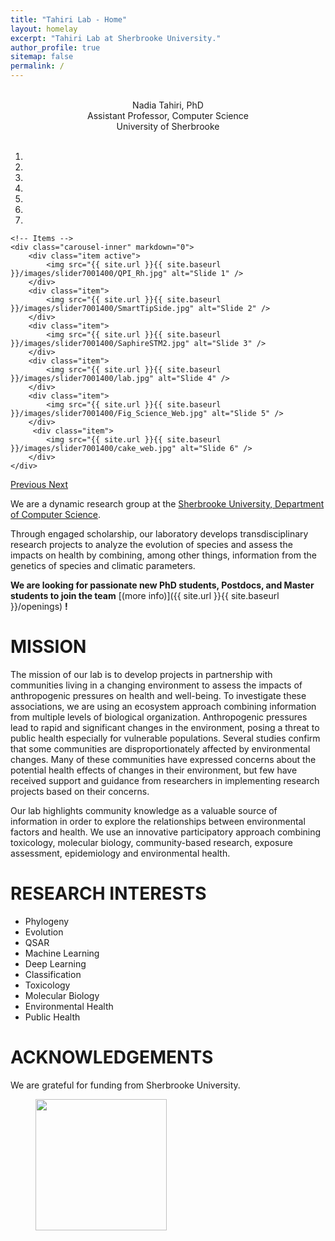 ```yaml
---
title: "Tahiri Lab - Home"
layout: homelay
excerpt: "Tahiri Lab at Sherbrooke University."
author_profile: true
sitemap: false
permalink: /
---
```

<br/>
<div align="center">
Nadia Tahiri, PhD<br/>
Assistant Professor, Computer Science<br/>
University of Sherbrooke<br/>
</div>

<br/>

<div markdown="0" id="carousel" class="carousel slide" data-ride="carousel" data-interval="4000" data-pause="hover" >
    <!-- Menu -->
    <ol class="carousel-indicators">
        <li data-target="#carousel" data-slide-to="0" class="active"></li>
        <li data-target="#carousel" data-slide-to="1"></li>
        <li data-target="#carousel" data-slide-to="2"></li>
        <li data-target="#carousel" data-slide-to="3"></li>
        <li data-target="#carousel" data-slide-to="4"></li>
        <li data-target="#carousel" data-slide-to="5"></li>
        <li data-target="#carousel" data-slide-to="6"></li>
    </ol>

    <!-- Items -->
    <div class="carousel-inner" markdown="0">
        <div class="item active">
            <img src="{{ site.url }}{{ site.baseurl }}/images/slider7001400/QPI_Rh.jpg" alt="Slide 1" />
        </div>
        <div class="item">
            <img src="{{ site.url }}{{ site.baseurl }}/images/slider7001400/SmartTipSide.jpg" alt="Slide 2" />
        </div>
        <div class="item">
            <img src="{{ site.url }}{{ site.baseurl }}/images/slider7001400/SaphireSTM2.jpg" alt="Slide 3" />
        </div>
        <div class="item">
            <img src="{{ site.url }}{{ site.baseurl }}/images/slider7001400/lab.jpg" alt="Slide 4" />
        </div>
        <div class="item">
            <img src="{{ site.url }}{{ site.baseurl }}/images/slider7001400/Fig_Science_Web.jpg" alt="Slide 5" />
        </div>       
         <div class="item">
            <img src="{{ site.url }}{{ site.baseurl }}/images/slider7001400/cake_web.jpg" alt="Slide 6" />
        </div>
    </div>
  <a class="left carousel-control" href="#carousel" role="button" data-slide="prev">
    <span class="glyphicon glyphicon-chevron-left" aria-hidden="true"></span>
    <span class="sr-only">Previous</span>
  </a>
  <a class="right carousel-control" href="#carousel" role="button" data-slide="next">
    <span class="glyphicon glyphicon-chevron-right" aria-hidden="true"></span>
    <span class="sr-only">Next</span>
  </a>
</div>

We are a dynamic research group at the [Sherbrooke University, Department of Computer Science](https://www.usherbrooke.ca/informatique/personnel/corps-professoral/).

Through engaged scholarship, our laboratory develops transdisciplinary research projects to analyze the evolution of species and assess the impacts on health by combining, among other things, information from the genetics of species and climatic parameters.


 **We are  looking for passionate new PhD students, Postdocs, and Master students to join the team** [(more info)]({{ site.url }}{{ site.baseurl }}/openings) **!**


# MISSION 

The mission of our lab is to develop projects in partnership with communities living in a changing environment to assess the impacts of anthropogenic pressures on health and well-being. To investigate these associations, we are using an ecosystem approach combining information from multiple levels of biological organization. Anthropogenic pressures lead to rapid and significant changes in the environment, posing a threat to public health especially for vulnerable populations. Several studies confirm that some communities are disproportionately affected by environmental changes. Many of these communities have expressed concerns about the potential health effects of changes in their environment, but few have received support and guidance from researchers in implementing research projects based on their concerns. 

Our lab highlights community knowledge as a valuable source of information in order to explore the relationships between environmental factors and health. We use an innovative participatory approach combining toxicology, molecular biology, community-based research, exposure assessment, epidemiology and environmental health.


# RESEARCH INTERESTS

  - Phylogeny
  - Evolution
  - QSAR
  - Machine Learning
  - Deep Learning
  - Classification
  - Toxicology
  - Molecular Biology
  - Environmental Health
  - Public Health


# ACKNOWLEDGEMENTS

We are grateful for funding from Sherbrooke University.

<figure class="fourth">
  <img src="{{ site.url }}{{ site.baseurl }}/images/logopic/usherbrooke.png" style="width: 210px">
</figure>
